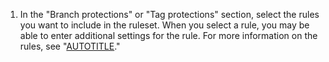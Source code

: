 1. In the "Branch protections" or "Tag protections" section, select the rules you want to include in the ruleset. When you select a rule, you may be able to enter additional settings for the rule. For more information on the rules, see "[AUTOTITLE](/repositories/configuring-branches-and-merges-in-your-repository/managing-rulesets/available-rules-for-rulesets)."